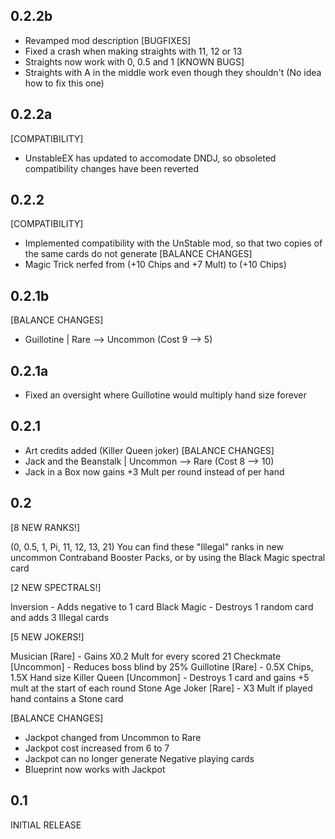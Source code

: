 0.2.2b
----------------
- Revamped mod description
[BUGFIXES]
- Fixed a crash when making straights with 11, 12 or 13
- Straights now work with 0, 0.5 and 1
[KNOWN BUGS]
- Straights with A in the middle work even though they shouldn't (No idea how to fix this one)

0.2.2a
----------------
[COMPATIBILITY]
- UnstableEX has updated to accomodate DNDJ, so obsoleted compatibility changes have been reverted

0.2.2
----------------
[COMPATIBILITY]
- Implemented compatibility with the UnStable mod, so that two copies of the same cards do not generate
[BALANCE CHANGES]
- Magic Trick nerfed from (+10 Chips and +7 Mult) to (+10 Chips)

0.2.1b
----------------
[BALANCE CHANGES]
- Guillotine | Rare --> Uncommon (Cost 9 --> 5)

0.2.1a
----------------
- Fixed an oversight where Guillotine would multiply hand size forever

0.2.1
----------------
- Art credits added (Killer Queen joker)
[BALANCE CHANGES]
- Jack and the Beanstalk | Uncommon --> Rare (Cost 8 --> 10)
- Jack in a Box now gains +3 Mult per round instead of per hand


0.2
----------------
[8 NEW RANKS!]

(0, 0.5, 1, Pi, 11, 12, 13, 21)
You can find these "Illegal" ranks in new uncommon Contraband Booster Packs, or by using the Black Magic spectral card

[2 NEW SPECTRALS!]

Inversion - Adds negative to 1 card
Black Magic - Destroys 1 random card and adds 3 Illegal cards

[5 NEW JOKERS!]

Musician [Rare] - Gains X0.2 Mult for every scored 21
Checkmate [Uncommon] - Reduces boss blind by 25%
Guillotine [Rare] - 0.5X Chips, 1.5X Hand size
Killer Queen [Uncommon] - Destroys 1 card and gains +5 mult at the start of each round
Stone Age Joker [Rare] - X3 Mult if played hand contains a Stone card

[BALANCE CHANGES]

- Jackpot changed from Uncommon to Rare
- Jackpot cost increased from 6 to 7
- Jackpot can no longer generate Negative playing cards
- Blueprint now works with Jackpot





0.1
---------------
INITIAL RELEASE
